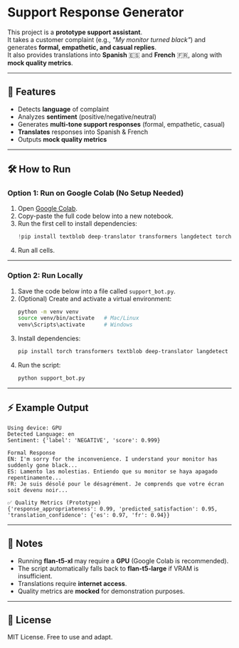 # Support Response Generator  

This project is a **prototype  support assistant**.  
It takes a customer complaint (e.g., *"My monitor turned black"*) and generates **formal, empathetic, and casual replies**.  
It also provides translations into **Spanish** 🇪🇸 and **French** 🇫🇷, along with **mock quality metrics**.  

---

## 🚀 Features
- Detects **language** of complaint  
- Analyzes **sentiment** (positive/negative/neutral)  
- Generates **multi-tone  support responses** (formal, empathetic, casual)  
- **Translates** responses into Spanish & French  
- Outputs **mock quality metrics**  

---

## 🛠️ How to Run  

### Option 1: Run on Google Colab (No Setup Needed)  
1. Open [Google Colab](https://colab.research.google.com/).  
2. Copy-paste the full code below into a new notebook.  
3. Run the first cell to install dependencies:  
   ```python
   !pip install textblob deep-translator transformers langdetect torch
   ```
4. Run all cells.  

---

### Option 2: Run Locally  

1. Save the code below into a file called `support_bot.py`.  
2. (Optional) Create and activate a virtual environment:  
   ```bash
   python -m venv venv
   source venv/bin/activate   # Mac/Linux
   venv\Scripts\activate      # Windows
   ```  
3. Install dependencies:  
   ```bash
   pip install torch transformers textblob deep-translator langdetect
   ```  
4. Run the script:  
   ```bash
   python support_bot.py
   ```

---

## ⚡ Example Output  

```
Using device: GPU
Detected Language: en
Sentiment: {'label': 'NEGATIVE', 'score': 0.999}

Formal Response
EN: I'm sorry for the inconvenience. I understand your monitor has suddenly gone black...
ES: Lamento las molestias. Entiendo que su monitor se haya apagado repentinamente...
FR: Je suis désolé pour le désagrément. Je comprends que votre écran soit devenu noir...

✅ Quality Metrics (Prototype)
{'response_appropriateness': 0.99, 'predicted_satisfaction': 0.95, 'translation_confidence': {'es': 0.97, 'fr': 0.94}}
```

---

## 📌 Notes
- Running **flan-t5-xl** may require a **GPU** (Google Colab is recommended).  
- The script automatically falls back to **flan-t5-large** if VRAM is insufficient.  
- Translations require **internet access**.  
- Quality metrics are **mocked** for demonstration purposes.  

---

## 📜 License  
MIT License. Free to use and adapt.  
